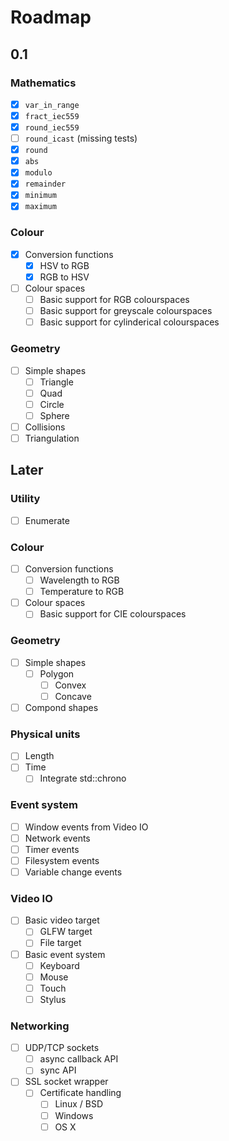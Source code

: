 Roadmap
=======

0.1
---

### Mathematics

- [x] `var_in_range`
- [x] `fract_iec559`
- [x] `round_iec559`
- [ ] `round_icast` (missing tests)
- [x] `round`
- [x] `abs`
- [x] `modulo`
- [x] `remainder`
- [x] `minimum`
- [x] `maximum`

### Colour
- [x] Conversion functions
  - [x] HSV to RGB
  - [x] RGB to HSV
- [ ] Colour spaces
  - [ ] Basic support for RGB colourspaces
  - [ ] Basic support for greyscale colourspaces
  - [ ] Basic support for cylinderical colourspaces

### Geometry
- [ ] Simple shapes
  - [ ] Triangle
  - [ ] Quad
  - [ ] Circle
  - [ ] Sphere
- [ ] Collisions
- [ ] Triangulation

Later
-----

### Utility
- [ ] Enumerate

### Colour
- [ ] Conversion functions
  - [ ] Wavelength to RGB
  - [ ] Temperature to RGB
- [ ] Colour spaces
  - [ ] Basic support for CIE colourspaces

### Geometry
- [ ] Simple shapes
  - [ ] Polygon
    - [ ] Convex
    - [ ] Concave
- [ ] Compond shapes

### Physical units
- [ ] Length
- [ ] Time
  - [ ] Integrate std::chrono

### Event system
- [ ] Window events from Video IO
- [ ] Network events
- [ ] Timer events
- [ ] Filesystem events
- [ ] Variable change events

### Video IO
- [ ] Basic video target
  - [ ] GLFW target
  - [ ] File target
- [ ] Basic event system
  - [ ] Keyboard
  - [ ] Mouse
  - [ ] Touch
  - [ ] Stylus
  
### Networking
- [ ] UDP/TCP sockets
  - [ ] async callback API
  - [ ] sync API
- [ ] SSL socket wrapper
  - [ ] Certificate handling
    - [ ] Linux / BSD
    - [ ] Windows
    - [ ] OS X
